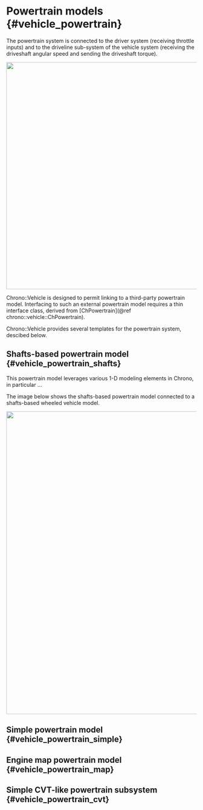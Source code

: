 Powertrain models {#vehicle_powertrain}
=======================================

The powertrain system is connected to the driver system (receiving throttle inputs) and to the driveline sub-system of the vehicle system (receiving the driveshaft angular speed and sending the driveshaft torque).

<img src="http://www.projectchrono.org/assets/manual/vehicle/powertrain_data_flow.png" width="600" />

Chrono::Vehicle is designed to permit linking to a third-party powertrain model. Interfacing to such an external powertrain model requires a thin interface class, derived from [ChPowertrain](@ref chrono::vehicle::ChPowertrain).

Chrono::Vehicle provides several templates for the powertrain system, descibed below.


## Shafts-based powertrain model {#vehicle_powertrain_shafts}

This powertrain model leverages various 1-D modeling elements in Chrono, in particular ...

The image below shows the shafts-based powertrain model connected to a shafts-based wheeled vehicle model.

<img src="http://www.projectchrono.org/assets/manual/vehicle/shafts_powertrain.png" width="800" />


## Simple powertrain model {#vehicle_powertrain_simple}


## Engine map powertrain model {#vehicle_powertrain_map}


## Simple CVT-like powertrain subsystem {#vehicle_powertrain_cvt}
